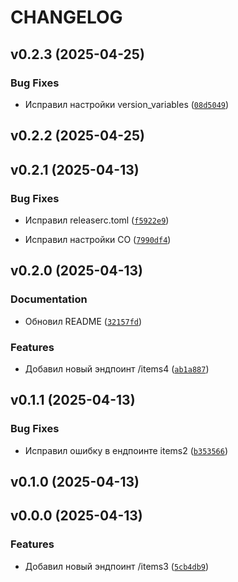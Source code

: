 # CHANGELOG


## v0.2.3 (2025-04-25)

### Bug Fixes

- Исправил настройки version_variables
  ([`08d5049`](https://github.com/pahan174/test_ci/commit/08d5049dc6c6e4b27c8efdd0ae3718bbbc782f6f))


## v0.2.2 (2025-04-25)


## v0.2.1 (2025-04-13)

### Bug Fixes

- Исправил releaserc.toml
  ([`f5922e9`](https://github.com/pahan174/test_ci/commit/f5922e97237997eb178188f7ae14872367cad3f8))

- Исправил настройки CO
  ([`7990df4`](https://github.com/pahan174/test_ci/commit/7990df447202744dcb060c6272126a8f46ccc1d3))


## v0.2.0 (2025-04-13)

### Documentation

- Обновил README
  ([`32157fd`](https://github.com/pahan174/test_ci/commit/32157fd8c5d95cd44aeeeb3d714d3fcb9d0dd37a))

### Features

- Добавил новый эндпоинт /items4
  ([`ab1a887`](https://github.com/pahan174/test_ci/commit/ab1a8870fb1f122fb018f04fa6b14c1e2e5c0e7a))


## v0.1.1 (2025-04-13)

### Bug Fixes

- Исправил ошибку в ендпоинте items2
  ([`b353566`](https://github.com/pahan174/test_ci/commit/b3535667910d4f3e1f073c32f642cec3b6c1c536))


## v0.1.0 (2025-04-13)


## v0.0.0 (2025-04-13)

### Features

- Добавил новый эндпоинт /items3
  ([`5cb4db9`](https://github.com/pahan174/test_ci/commit/5cb4db9288da34d3c7dd435dfcf5032f3753dc6f))
